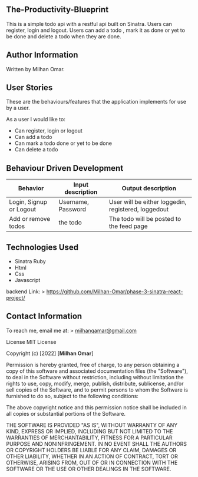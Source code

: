 ## The-Productivity-Blueprint

This is a simple todo api with a restful api built on Sinatra. Users can register, login and logout. Users can add a todo , mark it as done or yet to be done and delete a todo when they are done.

## Author Information

Written by Milhan Omar.

## User Stories

These are the behaviours/features that the application implements for use by a user.

As a user I would like to:

- Can register, login or logout
- Can add a todo
- Can mark a todo done or yet to be done
- Can delete a todo

## Behaviour Driven Development

| Behavior                | Input description  | Output description                                  |
| ----------------------- | ------------------ | --------------------------------------------------- |
| Login, Signup or Logout | Username, Password | User will be either loggedin, registered, loggedout |
| Add or remove todos     | the todo           | The todo will be posted to the feed page            |

## Technologies Used

- Sinatra Ruby
- Html
- Css
- Javascript

backend Link: > https://github.com/Milhan-Omar/phase-3-sinatra-react-project/

## Contact Information

To reach me, email me at: > milhanqamar@gmail.com

License
MIT License

Copyright (c) [2022] [**Milhan Omar**]

Permission is hereby granted, free of charge, to any person obtaining a copy of this software and associated documentation files (the "Software"), to deal in the Software without restriction, including without limitation the rights to use, copy, modify, merge, publish, distribute, sublicense, and/or sell copies of the Software, and to permit persons to whom the Software is furnished to do so, subject to the following conditions:

The above copyright notice and this permission notice shall be included in all copies or substantial portions of the Software.

THE SOFTWARE IS PROVIDED "AS IS", WITHOUT WARRANTY OF ANY KIND, EXPRESS OR IMPLIED, INCLUDING BUT NOT LIMITED TO THE WARRANTIES OF MERCHANTABILITY, FITNESS FOR A PARTICULAR PURPOSE AND NONINFRINGEMENT. IN NO EVENT SHALL THE AUTHORS OR COPYRIGHT HOLDERS BE LIABLE FOR ANY CLAIM, DAMAGES OR OTHER LIABILITY, WHETHER IN AN ACTION OF CONTRACT, TORT OR OTHERWISE, ARISING FROM, OUT OF OR IN CONNECTION WITH THE SOFTWARE OR THE USE OR OTHER DEALINGS IN THE SOFTWARE.
